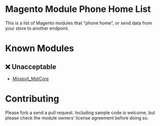 Magento Module Phone Home List
===

This is a list of Magento modules that "phone home", or send data from your store to another endpoint.

# Known Modules

## :x: Unacceptable

* [Mirasvit_MstCore](Mirasvit_MstCore/README.md)

# Contributing

Please fork a send a pull request.  Including sample code is welcome, but please check the module owners' license agreement before doing so.
